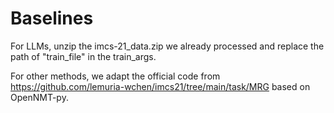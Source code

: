 # Baselines

For LLMs, unzip the imcs-21_data.zip we already processed and replace the path of "train_file" in the train_args. 

For other methods, we adapt the official code from https://github.com/lemuria-wchen/imcs21/tree/main/task/MRG based on OpenNMT-py.
